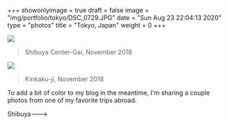 +++
showonlyimage = true
draft = false
image = "img/portfolio/tokyo/DSC_0729.JPG"
date = "Sun Aug 23 22:04:13 2020"
type = "photos"
title = "Tokyo, Japan"
weight = 0
+++

![](/img/portfolio/tokyo/DSC_0729.JPG)

> Shibuya Center-Gai, November 2018

![](/img/portfolio/tokyo/DSC_0277.JPG)

> Kinkaku-ji, November 2018

To add a bit of color to my blog in the meantime, I'm sharing a couple photos from one of my favorite trips abroad.

<!---> Shibuya--->
